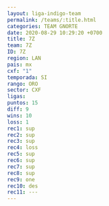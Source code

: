 ```yaml
---
layout: liga-indigo-team
permalink: /teams/:title.html
categories: TEAM GNORTE
date: 2020-08-29 10:29:20 +0700
title: 7Z
team: 7Z
ID: 7Z
region: LAN
pais: mx
cxf: "1"
temporada: SI
rango: ORO
sector: CXF
ligas: 
puntos: 15
diff: 9
wins: 10
loss: 1
rec1: sup
rec2: sup
rec3: sup
rec4: loss
rec5: sup
rec6: sup
rec7: sup
rec8: sup
rec9: one
rec10: des
rec11: ---
---
```



